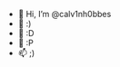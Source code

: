 - 👋 Hi, I’m @calv1nh0bbes
- 👀 :)
- 🌱 :D
- 💞️ :P
- 📫 ;)

<!---
calv1nh0bbes/calv1nh0bbes is a ✨ special ✨ repository because its `README.md` (this file) appears on your GitHub profile.
You can click the Preview link to take a look at your changes.
--->
